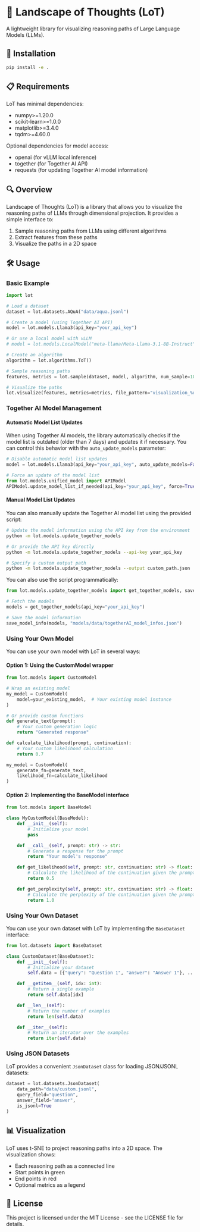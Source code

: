# 🌌 Landscape of Thoughts (LoT)

A lightweight library for visualizing reasoning paths of Large Language Models (LLMs).

## 🚀 Installation

```bash
pip install -e .
```

## 📋 Requirements

LoT has minimal dependencies:

- numpy>=1.20.0
- scikit-learn>=1.0.0
- matplotlib>=3.4.0
- tqdm>=4.60.0

Optional dependencies for model access:

- openai (for vLLM local inference)
- together (for Together AI API)
- requests (for updating Together AI model information)

## 🔍 Overview

Landscape of Thoughts (LoT) is a library that allows you to visualize the reasoning paths of LLMs through dimensional projection. It provides a simple interface to:

1. Sample reasoning paths from LLMs using different algorithms
2. Extract features from these paths
3. Visualize the paths in a 2D space

## 🛠️ Usage

### Basic Example

```python
import lot

# Load a dataset
dataset = lot.datasets.AQuA("data/aqua.jsonl")

# Create a model (using Together AI API)
model = lot.models.Llama3(api_key="your_api_key")

# Or use a local model with vLLM
# model = lot.models.LocalModel("meta-llama/Meta-Llama-3.1-8B-Instruct", port=8000)

# Create an algorithm
algorithm = lot.algorithms.ToT()

# Sample reasoning paths
features, metrics = lot.sample(dataset, model, algorithm, num_sample=10)

# Visualize the paths
lot.visualize(features, metrics=metrics, file_pattern="visualization_%d.png")
```

### Together AI Model Management

#### Automatic Model List Updates

When using Together AI models, the library automatically checks if the model list is outdated (older than 7 days) and updates it if necessary. You can control this behavior with the `auto_update_models` parameter:

```python
# Disable automatic model list updates
model = lot.models.Llama3(api_key="your_api_key", auto_update_models=False)

# Force an update of the model list
from lot.models.unified_model import APIModel
APIModel.update_model_list_if_needed(api_key="your_api_key", force=True)
```

#### Manual Model List Updates

You can also manually update the Together AI model list using the provided script:

```bash
# Update the model information using the API key from the environment
python -m lot.models.update_together_models

# Or provide the API key directly
python -m lot.models.update_together_models --api-key your_api_key

# Specify a custom output path
python -m lot.models.update_together_models --output custom_path.json
```

You can also use the script programmatically:

```python
from lot.models.update_together_models import get_together_models, save_model_info

# Fetch the models
models = get_together_models(api_key="your_api_key")

# Save the model information
save_model_info(models, "models/data/togetherAI_model_infos.json")
```

### Using Your Own Model

You can use your own model with LoT in several ways:

#### Option 1: Using the CustomModel wrapper

```python
from lot.models import CustomModel

# Wrap an existing model
my_model = CustomModel(
    model=your_existing_model,  # Your existing model instance
)

# Or provide custom functions
def generate_text(prompt):
    # Your custom generation logic
    return "Generated response"

def calculate_likelihood(prompt, continuation):
    # Your custom likelihood calculation
    return 0.7

my_model = CustomModel(
    generate_fn=generate_text,
    likelihood_fn=calculate_likelihood
)
```

#### Option 2: Implementing the BaseModel interface

```python
from lot.models import BaseModel

class MyCustomModel(BaseModel):
    def __init__(self):
        # Initialize your model
        pass

    def __call__(self, prompt: str) -> str:
        # Generate a response for the prompt
        return "Your model's response"

    def get_likelihood(self, prompt: str, continuation: str) -> float:
        # Calculate the likelihood of the continuation given the prompt
        return 0.5

    def get_perplexity(self, prompt: str, continuation: str) -> float:
        # Calculate the perplexity of the continuation given the prompt
        return 1.0
```

### Using Your Own Dataset

You can use your own dataset with LoT by implementing the `BaseDataset` interface:

```python
from lot.datasets import BaseDataset

class CustomDataset(BaseDataset):
    def __init__(self):
        # Initialize your dataset
        self.data = [{"query": "Question 1", "answer": "Answer 1"}, ...]

    def __getitem__(self, idx: int):
        # Return a single example
        return self.data[idx]

    def __len__(self):
        # Return the number of examples
        return len(self.data)

    def __iter__(self):
        # Return an iterator over the examples
        return iter(self.data)
```

### Using JSON Datasets

LoT provides a convenient `JsonDataset` class for loading JSON/JSONL datasets:

```python
dataset = lot.datasets.JsonDataset(
    data_path="data/custom.jsonl",
    query_field="question",
    answer_field="answer",
    is_jsonl=True
)
```

## 📊 Visualization

LoT uses t-SNE to project reasoning paths into a 2D space. The visualization shows:

- Each reasoning path as a connected line
- Start points in green
- End points in red
- Optional metrics as a legend

## 📝 License

This project is licensed under the MIT License - see the LICENSE file for details.
